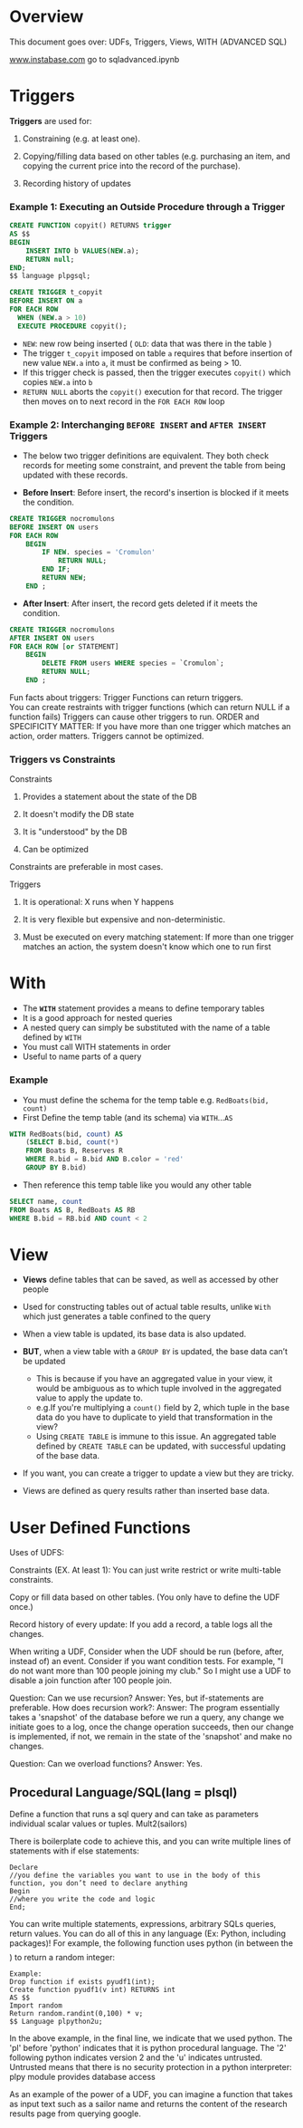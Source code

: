 # Overview

This document goes over: UDFs, Triggers, Views, WITH (ADVANCED SQL)

www.instabase.com
go to sqladvanced.ipynb

# Triggers
**Triggers** are used for:

1. Constraining (e.g. at least one). 


2. Copying/filling data based on other tables (e.g. purchasing an item, and copying the current price into the record of the purchase).  

3. Recording history of updates


### Example 1: Executing an Outside Procedure through a Trigger
```sql
CREATE FUNCTION copyit() RETURNS trigger
AS $$
BEGIN
    INSERT INTO b VALUES(NEW.a);
    RETURN null;
END;
$$ language plpgsql;

CREATE TRIGGER t_copyit
BEFORE INSERT ON a
FOR EACH ROW
  WHEN (NEW.a > 10)
  EXECUTE PROCEDURE copyit();
```
- `NEW`: new row being inserted ( `OLD`: data that was there in the table )
- The trigger `t_copyit` imposed on table `a` requires that before insertion of new value `NEW.a` into `a`, it must be confirmed as being > 10. 
- If this trigger check is passed, then the trigger executes `copyit()` which copies `NEW.a` into `b`
- `RETURN NULL` aborts the `copyit()` execution for that record. The trigger then moves on to next record in the `FOR EACH ROW` loop

### Example 2: Interchanging `BEFORE INSERT` and `AFTER INSERT` Triggers

- The below two trigger definitions are equivalent. They both check records for meeting some constraint, and prevent the table from being updated with these records.

- **Before Insert**: Before insert, the record's insertion is blocked if it meets the condition.
```sql
CREATE TRIGGER nocromulons 
BEFORE INSERT ON users
FOR EACH ROW
    BEGIN
        IF NEW. species = 'Cromulon'
            RETURN NULL; 
        END IF;
        RETURN NEW; 
    END ;
```

- **After Insert**: After insert, the record gets deleted if it meets the condition.
```sql
CREATE TRIGGER nocromulons
AFTER INSERT ON users
FOR EACH ROW [or STATEMENT]
    BEGIN
        DELETE FROM users WHERE species = `Cromulon`;
        RETURN NULL;
    END ;
```


Fun facts about triggers:
Trigger Functions can return triggers.  
You can create restraints with trigger functions (which can return NULL if a function fails)
Triggers can cause other triggers to run.
ORDER and SPECIFICITY MATTER: If you have more than one trigger which matches an action, order matters. Triggers cannot be optimized.

### Triggers vs Constraints
Constraints

1. Provides a statement about the state of the DB

2. It doesn't modify the DB state

3. It is "understood" by the DB

4. Can be optimized

Constraints are preferable in most cases.

Triggers

1. It is operational: X runs when Y happens

2. It is very flexible but expensive and non-deterministic.

3. Must be executed on every matching statement: If more than one trigger matches an action, the system doesn't know which one to run first


# With
- The **`WITH`** statement provides a means to define temporary tables
- It is a good approach for nested queries
- A nested query can simply be substituted with the name of a table defined by `WITH`
- You must call WITH statements in order
- Useful to name parts of a query

### Example
- You must define the schema for the temp table e.g. `RedBoats(bid, count)`
- First Define the temp table (and its schema) via `WITH`...`AS`
```sql
WITH RedBoats(bid, count) AS
    (SELECT B.bid, count(*)
    FROM Boats B, Reserves R
    WHERE R.bid = B.bid AND B.color = 'red'
    GROUP BY B.bid)
```

- Then reference this temp table like you would any other table
``` sql
SELECT name, count
FROM Boats AS B, RedBoats AS RB
WHERE B.bid = RB.bid AND count < 2
```

# View
- **Views** define tables that can be saved, as well as accessed by other people 
- Used for constructing tables out of actual table results, unlike `With` which just generates a table confined to the query
- When a view table is updated, its base data is also updated.

- **BUT**, when a view table with a `GROUP BY` is updated, the base data can’t be updated 
    - This is because if you have an aggregated value in your view, it would be ambiguous as to which tuple involved in the aggregated value to apply the update to.
    - e.g.If you're multiplying a `count()` field by 2, which tuple in the base data do you have to duplicate to yield that transformation in the view?
    - Using `CREATE TABLE` is immune to this issue. An aggregated table defined by `CREATE TABLE` can be updated, with successful updating of the base data.

- If you want, you can create a trigger to update a view but they are tricky.  
- Views are defined as query results rather than inserted base data.


# User Defined Functions

Uses of UDFS:

   Constraints (EX. At least 1): You can just write restrict or write multi-table constraints.

   Copy or fill data based on other tables.  (You only have to define the UDF once.)

   Record history of every update: If you add a record, a table logs all the changes.

When writing a UDF, 
   Consider when the UDF should be run (before, after, instead of) an event.
   Consider if you want condition tests.  For example, "I do not want more than 100 people joining my club." So I might use a UDF to disable a join function after 100 people join.


Question: Can we use recursion?
Answer: Yes, but if-statements are preferable.
How does recursion work?:
Answer: The program essentially takes a 'snapshot' of the database before we run a query, any change we initiate goes to a log, once the change operation succeeds, then our change is implemented, if not, we remain in the state of the 'snapshot' and make no changes.

Question: Can we overload functions?
Answer: Yes.

## Procedural Language/SQL(lang = plsql) 

Define a function that runs a sql query and can take as parameters individual scalar values or tuples.  Mult2(sailors)

There is boilerplate code to achieve this, and you can write multiple lines of statements with if else statements:


```
Declare 
//you define the variables you want to use in the body of this function, you don’t need to declare anything
Begin 
//where you write the code and logic
End;
```

You can write multiple statements, expressions, arbitrary SQLs queries, return values. You can do all of this in any language (Ex: Python, including packages)! For example, the following function uses python (in between the $$ $$) to return a random integer:

```
Example:
Drop function if exists pyudf1(int);
Create function pyudf1(v int) RETURNS int
AS $$
Import random
Return random.randint(0,100) * v;
$$ Language plpython2u;
```
In the above example, in the final line, we indicate that we used python. The 'pl' before 'python' indicates that it is python procedural language.  The '2' following python indicates version 2 and the 'u' indicates untrusted.  Untrusted means that there is no security protection in a python interpreter: plpy module provides database access

As an example of the power of a UDF, you can imagine a function that takes as input text such as a sailor name and returns the content of the research results page from querying google.


